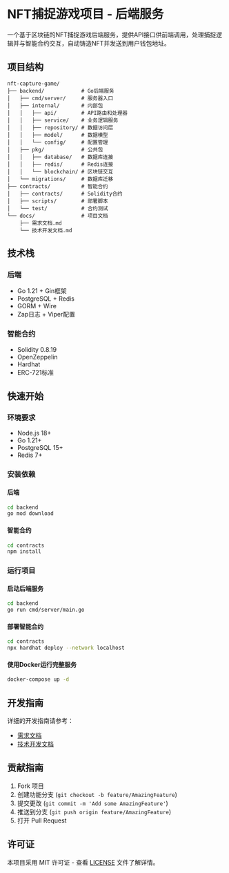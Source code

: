 # NFT捕捉游戏项目 - 后端服务

一个基于区块链的NFT捕捉游戏后端服务，提供API接口供前端调用，处理捕捉逻辑并与智能合约交互，自动铸造NFT并发送到用户钱包地址。

## 项目结构

```
nft-capture-game/
├── backend/            # Go后端服务
│   ├── cmd/server/     # 服务器入口
│   ├── internal/       # 内部包
│   │   ├── api/        # API路由和处理器
│   │   ├── service/    # 业务逻辑服务
│   │   ├── repository/ # 数据访问层
│   │   ├── model/      # 数据模型
│   │   └── config/     # 配置管理
│   ├── pkg/            # 公共包
│   │   ├── database/   # 数据库连接
│   │   ├── redis/      # Redis连接
│   │   └── blockchain/ # 区块链交互
│   └── migrations/     # 数据库迁移
├── contracts/          # 智能合约
│   ├── contracts/      # Solidity合约
│   ├── scripts/        # 部署脚本
│   └── test/           # 合约测试
└── docs/               # 项目文档
    ├── 需求文档.md
    └── 技术开发文档.md
```

## 技术栈

### 后端
- Go 1.21 + Gin框架
- PostgreSQL + Redis
- GORM + Wire
- Zap日志 + Viper配置

### 智能合约
- Solidity 0.8.19
- OpenZeppelin
- Hardhat
- ERC-721标准

## 快速开始

### 环境要求
- Node.js 18+
- Go 1.21+
- PostgreSQL 15+
- Redis 7+

### 安装依赖

#### 后端
```bash
cd backend
go mod download
```

#### 智能合约
```bash
cd contracts
npm install
```

### 运行项目

#### 启动后端服务
```bash
cd backend
go run cmd/server/main.go
```

#### 部署智能合约
```bash
cd contracts
npx hardhat deploy --network localhost
```

#### 使用Docker运行完整服务
```bash
docker-compose up -d
```

## 开发指南

详细的开发指南请参考：
- [需求文档](./docs/需求文档.md)
- [技术开发文档](./docs/技术开发文档.md)

## 贡献指南

1. Fork 项目
2. 创建功能分支 (`git checkout -b feature/AmazingFeature`)
3. 提交更改 (`git commit -m 'Add some AmazingFeature'`)
4. 推送到分支 (`git push origin feature/AmazingFeature`)
5. 打开 Pull Request

## 许可证

本项目采用 MIT 许可证 - 查看 [LICENSE](LICENSE) 文件了解详情。